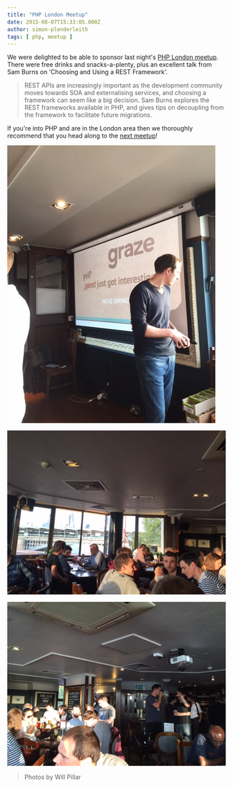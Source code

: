 ```yaml
---
title: "PHP London Meetup"
date: 2015-08-07T15:33:05.000Z
author: simon-plenderleith
tags: [ php, meetup ]
---
```


We were delighted to be able to sponsor last night's [PHP London meetup](http://www.meetup.com/phplondon/events/224100230/). There were free drinks and snacks-a-plenty, plus an excellent talk from Sam Burns on 'Choosing and Using a REST Framework'.

> REST APIs are increasingly important as the development community moves towards SOA and externalising services, and choosing a framework can seem like a big decision.  Sam Burns explores the REST frameworks available in PHP, and gives tips on decoupling from the framework to facilitate future migrations.

If you're into PHP and are in the London area then we thoroughly recommend that you head along to the [next meetup](http://www.meetup.com/phplondon/)!

![Photo of graze presentation](/content/images/2015/08/image4-1.JPG)

![Photo of people chatting at PHP London Meetup](/content/images/2015/08/image1.JPG)

![Another photo of people chatting at PHP London Meetup](/content/images/2015/08/image2.JPG)

> Photos by Will Pillar
